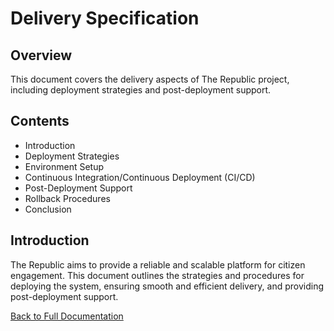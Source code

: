 # Delivery Specification

## Overview

This document covers the delivery aspects of The Republic project, including deployment strategies and post-deployment support.

## Contents

- Introduction
- Deployment Strategies
- Environment Setup
- Continuous Integration/Continuous Deployment (CI/CD)
- Post-Deployment Support
- Rollback Procedures
- Conclusion

## Introduction

The Republic aims to provide a reliable and scalable platform for citizen engagement. This document outlines the strategies and procedures for deploying the system, ensuring smooth and efficient delivery, and providing post-deployment support.

[Back to Full Documentation](./../README.md)
